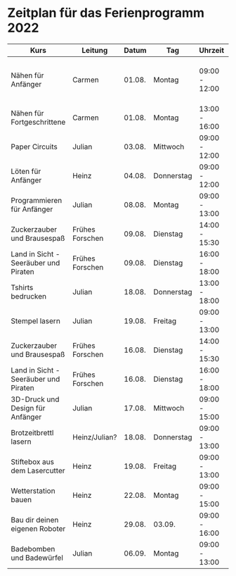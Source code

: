 # Zeitplan für das Ferienprogramm 2022

| Kurs                                  	| Leitung         	| Datum  	| Tag        	| Uhrzeit       	| Kosten  	| Info                                                  	|
|---------------------------------------	|-----------------	|--------	|------------	|---------------	|---------	|-------------------------------------------------------	|
| Nähen für Anfänger                    	| Carmen          	| 01.08. 	| Montag     	| 09:00 - 12:00 	| 20 EUR  	| Stiftemäppchen mit Reißverschluss, eigene Nähmaschine 	|
| Nähen für Fortgeschrittene            	| Carmen          	| 01.08. 	| Montag     	| 13:00 - 16:00 	| 30 EUR  	| Turnbeutel, eigene Nähmaschine                        	|
| Paper Circuits                        	| Julian          	| 03.08. 	| Mittwoch   	| 09:00 - 12:00 	| 20 EUR  	|                                                       	|
| Löten für Anfänger                    	| Heinz           	| 04.08. 	| Donnerstag 	| 09:00 - 12:00 	| 22 EUR  	|  ab 8 Jahre                                                     	|
| Programmieren für Anfänger            	| Julian          	| 08.08. 	| Montag     	| 09:00 - 13:00 	| 25 EUR  	| Calliope light                                        	|
| Zuckerzauber und Brausespaß           	| Frühes Forschen 	| 09.08. 	| Dienstag   	| 14:00 - 15:30 	| 13 EUR  	|                                                       	|
| Land in Sicht - Seeräuber und Piraten 	| Frühes Forschen 	| 09.08. 	| Dienstag   	| 16:00 - 18:00 	| 17 EUR  	|                                                       	|
| Tshirts bedrucken                     	| Julian          	| 18.08. 	| Donnerstag 	| 13:00 - 18:00 	| 35 EUR  	|                                                       	|
| Stempel lasern                        	| Julian          	| 19.08. 	| Freitag    	| 09:00 - 13:00 	| 35 EUR  	|                                                       	|
| Zuckerzauber und Brausespaß           	| Frühes Forschen 	| 16.08. 	| Dienstag   	| 14:00 - 15:30 	| 13 EUR  	|                                                       	|
| Land in Sicht - Seeräuber und Piraten 	| Frühes Forschen 	| 16.08. 	| Dienstag   	| 16:00 - 18:00 	| 17 EUR  	|                                                       	|
| 3D-Druck und Design für Anfänger      	| Julian          	| 17.08. 	| Mittwoch   	| 09:00 - 15:00 	| 38 EUR  	|                                                       	|
| Brotzeitbrettl lasern                 	| Heinz/Julian?   	| 18.08. 	| Donnerstag 	| 09:00 - 13:00 	| 30 EUR  	|  ab 8 Jahre                                                     	|
| Stiftebox aus dem Lasercutter         	| Heinz           	| 19.08. 	| Freitag    	| 09:00 - 13:00 	| 30 EUR  	|  ab 8 Jahre                                                      	|
| Wetterstation bauen                   	| Heinz           	| 22.08. 	| Montag     	| 09:00 - 15:00 	| 45 EUR  	|  ab 8 Jahre                                                      	|
| Bau dir deinen eigenen Roboter        	| Heinz           	| 29.08. 	| 03.09.     	| 09:00 - 16:00 	| 249 EUR 	| Wochenkurs, ab 10 Jahre                                         	|
| Badebomben und Badewürfel             	| Julian          	| 06.09. 	| Montag     	| 09:00 - 13:00 	| 35 EUR  	|                                                       	|

